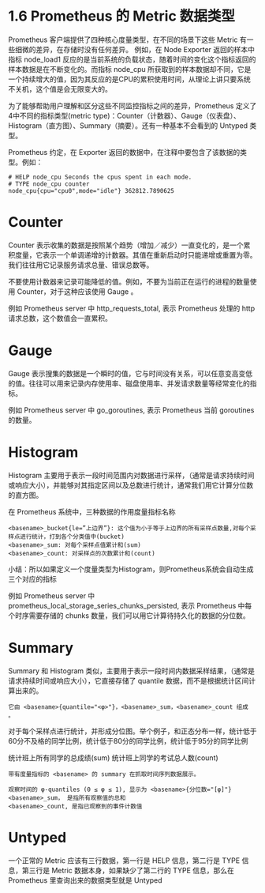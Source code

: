 # 1.6 Prometheus 的 Metric 数据类型


Prometheus 客户端提供了四种核心度量类型，在不同的场景下这些 Metric 有一些细微的差异，在存储时没有任何差异。 例如，在 Node Exporter 返回的样本中指标 node_load1 反应的是当前系统的负载状态，随着时间的变化这个指标返回的样本数据是在不断变化的。而指标 node_cpu 所获取到的样本数据却不同，它是一个持续增大的值，因为其反应的是CPU的累积使用时间，从理论上讲只要系统不关机，这个值是会无限变大的。

为了能够帮助用户理解和区分这些不同监控指标之间的差异，Prometheus 定义了4中不同的指标类型(metric type)：Counter（计数器）、Gauge（仪表盘）、Histogram（直方图）、Summary（摘要）。还有一种基本不会看到的 Untyped 类型。

Prometheus 约定，在 Exporter 返回的数据中，在注释中要包含了该数据的类型。例如：

```
# HELP node_cpu Seconds the cpus spent in each mode.
# TYPE node_cpu counter
node_cpu{cpu="cpu0",mode="idle"} 362812.7890625
```


# Counter

Counter 表示收集的数据是按照某个趋势（增加／减少）一直变化的，是一个累积度量，它表示一个单调递增的计数器。其值在重新启动时只能递增或重置为零。我们往往用它记录服务请求总量、错误总数等。

不要使用计数器来记录可能降低的值。例如，不要为当前正在运行的进程的数量使用 Counter，对于这种应该使用 Gauge 。

例如 Prometheus server 中 http_requests_total, 表示 Prometheus 处理的 http 请求总数，这个数值会一直累积。

# Gauge

Gauge 表示搜集的数据是一个瞬时的值，它与时间没有关系，可以任意变高变低的值。往往可以用来记录内存使用率、磁盘使用率、并发请求数量等经常变化的指标。


例如 Prometheus server 中 go_goroutines, 表示 Prometheus 当前 goroutines 的数量。

# Histogram

Histogram 主要用于表示一段时间范围内对数据进行采样，（通常是请求持续时间或响应大小），并能够对其指定区间以及总数进行统计，通常我们用它计算分位数的直方图。

在 Prometheus 系统中，三种数据的作用度量指标名称

```
<basename>_bucket{le=”上边界”}: 这个值为小于等于上边界的所有采样点数量,对每个采样点进行统计，打到各个分类值中(bucket)
<basename>_sum: 对每个采样点值累计和(sum)
<basename>_count: 对采样点的次数累计和(count)
```

小结：所以如果定义一个度量类型为Histogram，则Prometheus系统会自动生成三个对应的指标

例如 Prometheus server 中 prometheus_local_storage_series_chunks_persisted, 表示 Prometheus 中每个时序需要存储的 chunks 数量，我们可以用它计算待持久化的数据的分位数。

# Summary

Summary 和 Histogram 类似，主要用于表示一段时间内数据采样结果，（通常是请求持续时间或响应大小），它直接存储了 quantile 数据，而不是根据统计区间计算出来的。

```
它由 <basename>{quantile="<φ>"}，<basename>_sum，<basename>_count 组成 。
```

对于每个采样点进行统计，并形成分位图。举个例子，和正态分布一样，统计低于60分不及格的同学比例，统计低于80分的同学比例，统计低于95分的同学比例

统计班上所有同学的总成绩(sum)
统计班上同学的考试总人数(count)
```
带有度量指标的 <basename> 的 summary 在抓取时间序列数据展示。

观察时间的 φ-quantiles (0 ≤ φ ≤ 1), 显示为 <basename>{分位数="[φ]"}
<basename>_sum， 是指所有观察值的总和
<basename>_count, 是指已观察到的事件计数值
```

# Untyped

一个正常的 Metric 应该有三行数据，第一行是 HELP 信息，第二行是 TYPE 信息，第三行是 Metric 数据本身，如果缺少了第二行的 TYPE 信息，那么在 Prometheus 里查询出来的数据类型就是 Untyped





